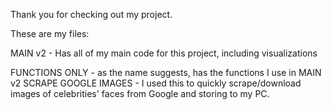 Thank you for checking out my project.

These are my files:


MAIN v2 - Has all of my main code for this project, including visualizations

FUNCTIONS ONLY - as the name suggests, has the functions I use in MAIN v2
SCRAPE GOOGLE IMAGES - I used this to quickly scrape/download images of celebrities' faces from Google and storing to my PC.

